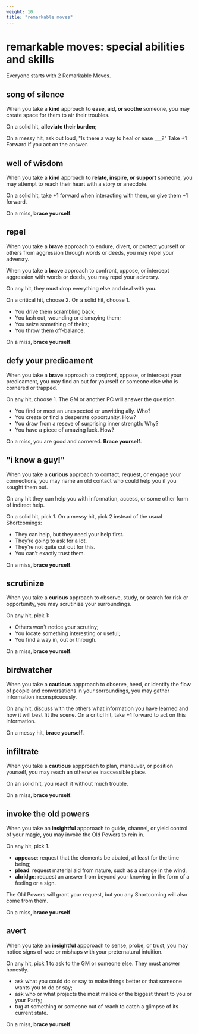 ```yaml
---
weight: 10
title: "remarkable moves"
---
```


# remarkable moves: special abilities and skills

Everyone starts with 2 Remarkable Moves.

## song of silence

When you take a **kind** approach to **ease, aid, or soothe** someone, you may create space for them to air their troubles.

On a solid hit, **alleviate their burden**;

On a messy hit, ask out loud, "Is there a way to heal or ease ___?" Take +1 Forward if you act on the answer.

## well of wisdom

When you take a **kind** approach to **relate, inspire, or support** someone, you may attempt to reach their heart with a story or anecdote.

On a solid hit, take +1 forward when interacting with them, or give them +1 forward.

On a miss, **brace yourself**.

## repel

When you take a **brave** approach to endure, divert, or protect yourself or others from aggression through words or deeds, you may repel your adversry.

When you take a **brave** approach to confront, oppose, or intercept aggression with words or deeds, you may repel your adversry.

On any hit, they must drop everything else and deal with you.

On a critical hit, choose 2. On a solid hit, choose 1.

- You drive them scrambling back;
- You lash out, wounding or dismaying them;
- You seize something of theirs;
- You throw them off-balance.

On a miss, **brace yourself**.

## defy your predicament

When you take a **brave** approach to _confront_, oppose, or intercept your predicament, you may find an out for yourself or someone else who is cornered or trapped.

On any hit, choose 1. The GM or another PC will answer the question.

- You find or meet an unexpected or unwitting ally. Who?
- You create or find a desperate opportunity. How?
- You draw from a reseve of surprising inner strength: Why?
- You have a piece of amazing luck. How?

On a miss, you are good and cornered. **Brace yourself**.

## "i know a guy!"

When you take a **curious** approach to contact, request, or engage your connections, you may name an old contact who could help you if you sought them out. 

On any hit they can help you with information, access, or some other form of indirect help. 

On a solid hit, pick 1. On a messy hit, pick 2 instead of the usual Shortcomings:

- They can help, but they need your help first.
- They’re going to ask for a lot.
- They’re not quite cut out for this.
- You can’t exactly trust them.

On a miss, **brace yourself**. 

## scrutinize

When you take a **curious** approach to observe, study, or search for risk or opportunity, you may scrutinize your surroundings.

On any hit, pick 1:

- Others won't notice your scrutiny;
- You locate something interesting or useful;
- You find a way in, out or through.

On a miss, **brace yourself**.

## birdwatcher

When you take a **cautious** appproach to observe, heed, or identify the flow of people and conversations in your sorroundings, you may gather information inconspicuously.

On any hit, discuss with the others what information you have learned and how it will best fit the scene. On a criticl hit, take +1 forward to act on this information.

On a messy hit, **brace yourself.**

## infiltrate

When you take a **cautious** appproach to plan, maneuver, or position yourself, you may reach an otherwise inaccessible place.

On an solid hit, you reach it without much trouble.

On a miss, **brace yourself**.

## invoke the old powers

When you take an **insightful** appproach to guide, channel, or yield control of your magic, you may invoke the Old Powers to rein in.

On any hit, pick 1.

- **appease**: request that the elements be abated, at least for the time being;
- **plead**: request material aid from nature, such as a change in the wind, 
- **abridge**: request an answer from beyond your knowing in the form of a feeling or a sign.

The Old Powers will grant your request, but you any Shortcoming will also come from them.

On a miss, **brace yourself**.

## avert

When you take an **insightful** appproach to sense, probe, or trust, you may notice signs of woe or mishaps with your preternatural intuition.

On any hit, pick 1 to ask to the GM or someone else. They must answer honestly.

- ask what you could do or say to make things better or that someone wants you to do or say;
- ask who or what projects the most malice or the biggest threat to you or your Party;
- tug at something or someone out of reach to catch a glimpse of its current state.

On a miss, **brace yourself**.